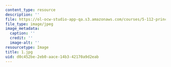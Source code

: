 ```yaml
---
content_type: resource
description: ''
file: https://ol-ocw-studio-app-qa.s3.amazonaws.com/courses/5-112-principles-of-chemical-science-fall-2005/d0c452be2eb0aace14b342170a9d2eab_1.jpg
file_type: image/jpeg
image_metadata:
  caption: ''
  credit: ''
  image-alt: ''
resourcetype: Image
title: 1.jpg
uid: d0c452be-2eb0-aace-14b3-42170a9d2eab
---
```

